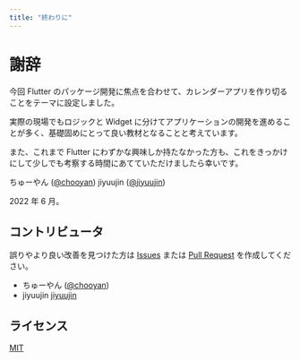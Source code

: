 ```yaml
---
title: "終わりに"
---
```


<!--まとめの一言を書く-->

# 謝辞

今回 Flutter のパッケージ開発に焦点を合わせて、カレンダーアプリを作り切ることをテーマに設定しました。

実際の現場でもロジックと Widget に分けてアプリケーションの開発を進めることが多く、基礎固めにとって良い教材となることと考えています。

また、これまで Flutter にわずかな興味しか持たなかった方も、これをきっかけにして少しでも考察する時間にあてていただけましたら幸いです。

ちゅーやん ([@chooyan](https://zenn.dev/chooyan)) 
jiyuujin ([@jiyuujin](https://zenn.dev/jiyuujin))

2022 年 6 月。

## コントリビュータ

誤りやより良い改善を見つけた方は [Issues](https://github.com/chooyan-eng/flutter_calendar/issues) または [Pull Request](https://github.com/chooyan-eng/flutter_calendar/pulls) を作成してください。

- ちゅーやん ([@chooyan](https://github.com/chooyan-eng))
- jiyuujin [jiyuujin](https://github.com/jiyuujin)

## ライセンス

[MIT](https://opensource.org/licenses/MIT)
